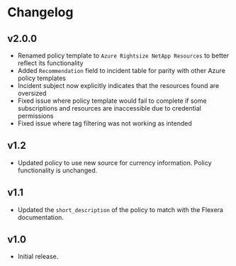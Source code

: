 # Changelog

## v2.0.0

- Renamed policy template to `Azure Rightsize NetApp Resources` to better reflect its functionality
- Added `Recommendation` field to incident table for parity with other Azure policy templates
- Incident subject now explicitly indicates that the resources found are oversized
- Fixed issue where policy template would fail to complete if some subscriptions and resources are inaccessible due to credential permissions
- Fixed issue where tag filtering was not working as intended

## v1.2

- Updated policy to use new source for currency information. Policy functionality is unchanged.

## v1.1

- Updated the `short_description` of the policy to match with the Flexera documentation.

## v1.0

- Initial release.
